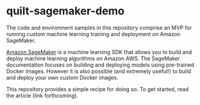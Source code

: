 # quilt-sagemaker-demo

The code and environment samples in this repository comprise an MVP for running custom machine learning training and deployment on Amazon SageMaker.

[Amazon SageMaker](https://aws.amazon.com/blogs/aws/sagemaker/) is a machine learning SDK that allows you to build and deploy machine learning algorithms on Amazon AWS. The SageMaker documentation focuses on building and deploying models using pre-trained Docker images. However it is also possible (and extremely useful!) to build and deploy your own custom Docker images.

This repository provides a simple recipe for doing so. To get started, read the article (link forthcoming).
